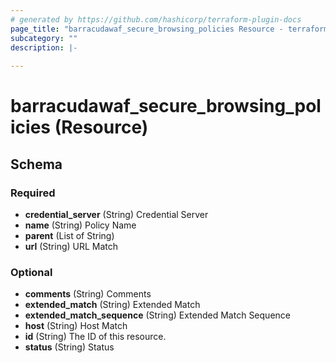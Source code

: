 ```yaml
---
# generated by https://github.com/hashicorp/terraform-plugin-docs
page_title: "barracudawaf_secure_browsing_policies Resource - terraform-provider-barracudawaf"
subcategory: ""
description: |-
  
---
```


# barracudawaf_secure_browsing_policies (Resource)





<!-- schema generated by tfplugindocs -->
## Schema

### Required

- **credential_server** (String) Credential Server
- **name** (String) Policy Name
- **parent** (List of String)
- **url** (String) URL Match

### Optional

- **comments** (String) Comments
- **extended_match** (String) Extended Match
- **extended_match_sequence** (String) Extended Match Sequence
- **host** (String) Host Match
- **id** (String) The ID of this resource.
- **status** (String) Status


